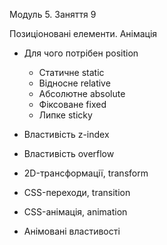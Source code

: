 Модуль 5. Заняття 9

Позиціоновані елементи. Анімація

- Для чого потрібен position
  - Статичне static
  - Відносне relative
  - Абсолютне absolute
  - Фіксоване fixed
  - Липке sticky
- Властивість z-index
- Властивість overflow

- 2D-трансформації, transform
- CSS-переходи, transition
- CSS-анімація, animation
- Анімовані властивості
